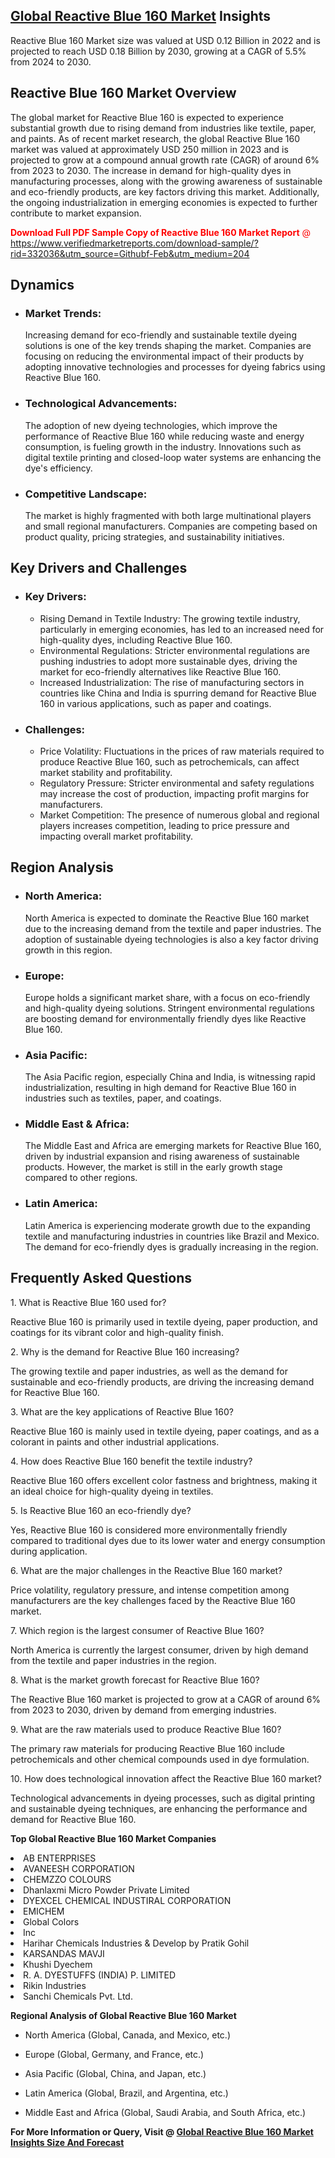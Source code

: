 <h2><a href="https://www.verifiedmarketreports.com/download-sample/?rid=332036&amp;utm_source=Githubf&amp;utm_medium=204" target="_blank">Global Reactive Blue 160 Market</a> Insights</h2><p>Reactive Blue 160 Market size was valued at USD 0.12 Billion in 2022 and is projected to reach USD 0.18 Billion by 2030, growing at a CAGR of 5.5% from 2024 to 2030.</p><p> <h2>Reactive Blue 160 Market Overview</h2> <p>The global market for Reactive Blue 160 is expected to experience substantial growth due to rising demand from industries like textile, paper, and paints. As of recent market research, the global Reactive Blue 160 market was valued at approximately USD 250 million in 2023 and is projected to grow at a compound annual growth rate (CAGR) of around 6% from 2023 to 2030. The increase in demand for high-quality dyes in manufacturing processes, along with the growing awareness of sustainable and eco-friendly products, are key factors driving this market. Additionally, the ongoing industrialization in emerging economies is expected to further contribute to market expansion.</p> <p><p><span class=""><span style="color: #ff0000;"><strong>Download Full PDF Sample Copy of Reactive Blue 160 Market Report</strong> @ </span><a href="https://www.verifiedmarketreports.com/download-sample/?rid=332036&amp;utm_source=Githubf-Feb&amp;utm_medium=204" target="_blank">https://www.verifiedmarketreports.com/download-sample/?rid=332036&amp;utm_source=Githubf-Feb&amp;utm_medium=204</a></span></p></p> <h2>Dynamics</h2> <ul> <li><h3>Market Trends:</h3> Increasing demand for eco-friendly and sustainable textile dyeing solutions is one of the key trends shaping the market. Companies are focusing on reducing the environmental impact of their products by adopting innovative technologies and processes for dyeing fabrics using Reactive Blue 160.</li> <li><h3>Technological Advancements:</h3> The adoption of new dyeing technologies, which improve the performance of Reactive Blue 160 while reducing waste and energy consumption, is fueling growth in the industry. Innovations such as digital textile printing and closed-loop water systems are enhancing the dye's efficiency.</li> <li><h3>Competitive Landscape:</h3> The market is highly fragmented with both large multinational players and small regional manufacturers. Companies are competing based on product quality, pricing strategies, and sustainability initiatives.</li> </ul> <h2>Key Drivers and Challenges</h2> <ul> <li><h3>Key Drivers:</h3> <ul> <li>Rising Demand in Textile Industry: The growing textile industry, particularly in emerging economies, has led to an increased need for high-quality dyes, including Reactive Blue 160.</li> <li>Environmental Regulations: Stricter environmental regulations are pushing industries to adopt more sustainable dyes, driving the market for eco-friendly alternatives like Reactive Blue 160.</li> <li>Increased Industrialization: The rise of manufacturing sectors in countries like China and India is spurring demand for Reactive Blue 160 in various applications, such as paper and coatings.</li> </ul> </li> <li><h3>Challenges:</h3> <ul> <li>Price Volatility: Fluctuations in the prices of raw materials required to produce Reactive Blue 160, such as petrochemicals, can affect market stability and profitability.</li> <li>Regulatory Pressure: Stricter environmental and safety regulations may increase the cost of production, impacting profit margins for manufacturers.</li> <li>Market Competition: The presence of numerous global and regional players increases competition, leading to price pressure and impacting overall market profitability.</li> </ul> </li> </ul> <h2>Region Analysis</h2> <ul> <li><h3>North America:</h3> North America is expected to dominate the Reactive Blue 160 market due to the increasing demand from the textile and paper industries. The adoption of sustainable dyeing technologies is also a key factor driving growth in this region.</li> <li><h3>Europe:</h3> Europe holds a significant market share, with a focus on eco-friendly and high-quality dyeing solutions. Stringent environmental regulations are boosting demand for environmentally friendly dyes like Reactive Blue 160.</li> <li><h3>Asia Pacific:</h3> The Asia Pacific region, especially China and India, is witnessing rapid industrialization, resulting in high demand for Reactive Blue 160 in industries such as textiles, paper, and coatings.</li> <li><h3>Middle East & Africa:</h3> The Middle East and Africa are emerging markets for Reactive Blue 160, driven by industrial expansion and rising awareness of sustainable products. However, the market is still in the early growth stage compared to other regions.</li> <li><h3>Latin America:</h3> Latin America is experiencing moderate growth due to the expanding textile and manufacturing industries in countries like Brazil and Mexico. The demand for eco-friendly dyes is gradually increasing in the region.</li> </ul> <h2>Frequently Asked Questions</h2> <p>1. What is Reactive Blue 160 used for?</p> <p>Reactive Blue 160 is primarily used in textile dyeing, paper production, and coatings for its vibrant color and high-quality finish.</p> <p>2. Why is the demand for Reactive Blue 160 increasing?</p> <p>The growing textile and paper industries, as well as the demand for sustainable and eco-friendly products, are driving the increasing demand for Reactive Blue 160.</p> <p>3. What are the key applications of Reactive Blue 160?</p> <p>Reactive Blue 160 is mainly used in textile dyeing, paper coatings, and as a colorant in paints and other industrial applications.</p> <p>4. How does Reactive Blue 160 benefit the textile industry?</p> <p>Reactive Blue 160 offers excellent color fastness and brightness, making it an ideal choice for high-quality dyeing in textiles.</p> <p>5. Is Reactive Blue 160 an eco-friendly dye?</p> <p>Yes, Reactive Blue 160 is considered more environmentally friendly compared to traditional dyes due to its lower water and energy consumption during application.</p> <p>6. What are the major challenges in the Reactive Blue 160 market?</p> <p>Price volatility, regulatory pressure, and intense competition among manufacturers are the key challenges faced by the Reactive Blue 160 market.</p> <p>7. Which region is the largest consumer of Reactive Blue 160?</p> <p>North America is currently the largest consumer, driven by high demand from the textile and paper industries in the region.</p> <p>8. What is the market growth forecast for Reactive Blue 160?</p> <p>The Reactive Blue 160 market is projected to grow at a CAGR of around 6% from 2023 to 2030, driven by demand from emerging industries.</p> <p>9. What are the raw materials used to produce Reactive Blue 160?</p> <p>The primary raw materials for producing Reactive Blue 160 include petrochemicals and other chemical compounds used in dye formulation.</p> <p>10. How does technological innovation affect the Reactive Blue 160 market?</p> <p>Technological advancements in dyeing processes, such as digital printing and sustainable dyeing techniques, are enhancing the performance and demand for Reactive Blue 160.</p> </p><p><strong>Top Global Reactive Blue 160 Market Companies</strong></p><div data-test-id=""><p><li>AB ENTERPRISES</li><li> AVANEESH CORPORATION</li><li> CHEMZZO COLOURS</li><li> Dhanlaxmi Micro Powder Private Limited</li><li> DYEXCEL CHEMICAL INDUSTIRAL CORPORATION</li><li> EMICHEM</li><li> Global Colors</li><li> Inc</li><li> Harihar Chemicals Industries & Develop by Pratik Gohil</li><li> KARSANDAS MAVJI</li><li> Khushi Dyechem</li><li> R. A. DYESTUFFS (INDIA) P. LIMITED</li><li> Rikin Industries</li><li> Sanchi Chemicals Pvt. Ltd.</li></p><div><strong>Regional Analysis of&nbsp;Global Reactive Blue 160 Market</strong></div><ul><li dir="ltr"><p dir="ltr">North America&nbsp;(Global, Canada, and Mexico, etc.)</p></li><li dir="ltr"><p dir="ltr">Europe (Global, Germany, and France, etc.)</p></li><li dir="ltr"><p dir="ltr">Asia Pacific&nbsp;(Global, China, and Japan, etc.)</p></li><li dir="ltr"><p dir="ltr">Latin America&nbsp;(Global, Brazil, and Argentina, etc.)</p></li><li dir="ltr">Middle East and Africa&nbsp;(Global, Saudi Arabia, and South Africa, etc.)</li></ul><p><strong>For More Information or Query, Visit @&nbsp;</strong><strong><a href="https://www.verifiedmarketreports.com/product/reactive-blue-160-market/?utm_source=Githubf&amp;utm_medium=204" target="_blank">Global Reactive Blue 160 Market Insights Size And Forecast</a></strong></p></div>

